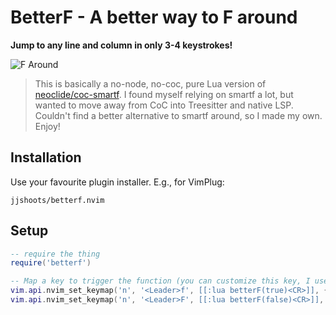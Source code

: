 # BetterF - A better way to F around

**Jump to any line and column in only 3-4 keystrokes!**

![F Around](./betterf.gif)

> This is basically a no-node, no-coc, pure Lua version of [neoclide/coc-smartf](https://github.com/neoclide/coc-smartf).
> I found myself relying on smartf a lot, but wanted to move away from CoC into Treesitter and native LSP.
> Couldn't find a better alternative to smartf around, so I made my own.
> Enjoy!

## Installation

Use your favourite plugin installer. E.g., for VimPlug:

```
jjshoots/betterf.nvim
```

## Setup

```lua
-- require the thing
require('betterf')

-- Map a key to trigger the function (you can customize this key, I use <leader>f and <leader>F here)
vim.api.nvim_set_keymap('n', '<Leader>f', [[:lua betterF(true)<CR>]], { noremap = true, silent = true })
vim.api.nvim_set_keymap('n', '<Leader>F', [[:lua betterF(false)<CR>]], { noremap = true, silent = true })
```
